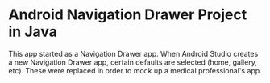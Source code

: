# Android Navigation Drawer Project in Java

This app started as a Navigation Drawer app. When Android Studio creates a new Navigation Drawer app, certain defaults are selected (home, gallery, etc). These were replaced in order to mock up a medical professional's app.



